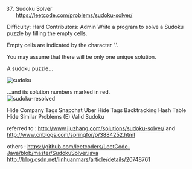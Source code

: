 37. Sudoku Solver  
https://leetcode.com/problems/sudoku-solver/

Difficulty: Hard
Contributors: Admin
Write a program to solve a Sudoku puzzle by filling the empty cells.

Empty cells are indicated by the character '.'.

You may assume that there will be only one unique solution.

A sudoku puzzle... <br />

![sudoku](https://upload.wikimedia.org/wikipedia/commons/thumb/f/ff/Sudoku-by-L2G-20050714.svg/250px-Sudoku-by-L2G-20050714.svg.png)

...and its solution numbers marked in red. <br />
![sudoku-resolved](https://upload.wikimedia.org/wikipedia/commons/thumb/3/31/Sudoku-by-L2G-20050714_solution.svg/250px-Sudoku-by-L2G-20050714_solution.svg.png)

Hide Company Tags Snapchat Uber
Hide Tags Backtracking Hash Table
Hide Similar Problems (E) Valid Sudoku


referred to : http://www.jiuzhang.com/solutions/sudoku-solver/ and http://www.cnblogs.com/springfor/p/3884252.html

others :
https://github.com/leetcoders/LeetCode-Java/blob/master/SudokuSolver.java
http://blog.csdn.net/linhuanmars/article/details/20748761
